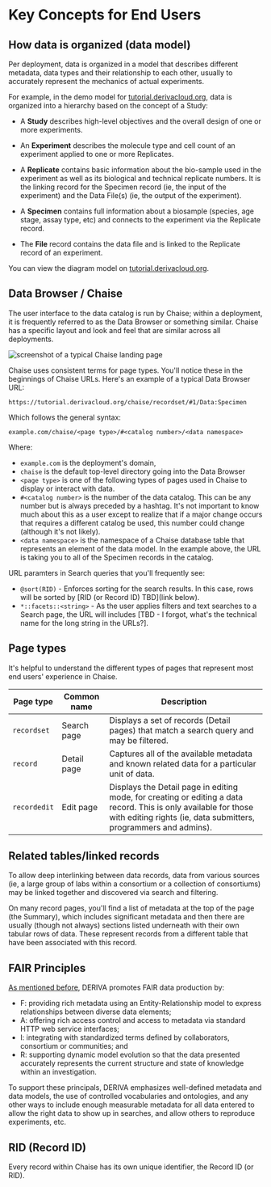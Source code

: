 # Key Concepts for End Users

## How data is organized (data model)

Per deployment, data is organized in a model that describes different metadata, data types and their relationship to each other, usually to accurately represent the mechanics of actual experiments.

For example, in the demo model for [tutorial.derivacloud.org](https://tutorial.derivacloud.org), data is organized into a hierarchy based on the concept of a Study:

- A **Study** describes high-level objectives and the overall design of one or more experiments.

- An **Experiment** describes the molecule type and cell count of an experiment applied to one or more Replicates.

- A **Replicate** contains basic information about the bio-sample used in the experiment as well as its biological and technical replicate numbers. It is the linking record for the Specimen record (ie, the input of the experiment) and the Data File(s) (ie, the output of the experiment).

- A **Specimen** contains full information about a biosample (species, age stage, assay type, etc) and connects to the experiment via the Replicate record.

- The **File** record contains the data file and is linked to the Replicate record of an experiment.

You can view the diagram model on [tutorial.derivacloud.org](https://tutorial.derivacloud.org).

## Data Browser / Chaise

The user interface to the data catalog is run by Chaise; within a deployment, it is frequently referred to as the Data Browser or something similar. Chaise has a specific layout and look and feel that are similar across all deployments.

![screenshot of a typical Chaise landing page](/images/chaise-landing-page-example.png)

Chaise uses consistent terms for page types. You'll notice these in the beginnings of Chaise URLs. Here's an example of a typical Data Browser URL:

```
https://tutorial.derivacloud.org/chaise/recordset/#1/Data:Specimen
```

Which follows the general syntax:

```
example.com/chaise/<page type>/#<catalog number>/<data namespace>
```

Where:

* `example.com` is the deployment's domain,
* `chaise` is the default top-level directory going into the Data Browser
* `<page type>` is one of the following types of pages used in Chaise to display or interact with data.
* `#<catalog number>` is the number of the data catalog. This can be any number but is always preceded by a hashtag. It's not important to know much about this as a user except to realize that if a major change occurs that requires a different catalog be used, this number could change (although it's not likely).
* `<data namespace>` is the namespace of a Chaise database table that represents an element of the data model. In the example above, the URL is taking you to all of the Specimen records in the catalog.

URL paramters in Search queries that you'll frequently see:
* `@sort(RID)` - Enforces sorting for the search results. In this case, rows will be sorted by [RID (or Record ID) TBD](link below).
* `*::facets::<string>` - As the user applies filters and text searches to a Search page, the URL will includes [TBD - I forgot, what's the technical name for the long string in the URLs?].

## Page types

It's helpful to understand the different types of pages that represent most end users' experience in Chaise.

| Page type     | Common name | Description                                                                                                                                                                          |
|--------------|-------------|--------------------------------------------------------------------------------------------------------------------------------------------------------------------------------------|
| `recordset`  | Search page | Displays a set of records (Detail pages) that match a search query and may be filtered.                                                                                              |
| `record`     | Detail page | Captures all of the available metadata and known related data for a particular unit of data.                                                                                         |
| `recordedit` | Edit page   | Displays the Detail page in editing mode, for creating or editing a data record. This is only available for those with editing rights (ie, data submitters, programmers and admins). |

## Related tables/linked records

To allow deep interlinking between data records, data from various sources (ie, a large group of labs within a consortium or a collection of consortiums) may be linked together and discovered via search and filtering.

On many record pages, you'll find a list of metadata at the top of the page (the Summary), which includes significant metadata and then there are usually (though not always) sections listed underneath with their own tabular rows of data. These represent records from a different table that have been associated with this record.

## FAIR Principles

[As mentioned before](../../about.html), DERIVA promotes FAIR data production by:

* F: providing rich metadata using an Entity-Relationship model to express relationships between diverse data elements;
* A: offering rich access control and access to metadata via standard HTTP web service interfaces;
* I: integrating with standardized terms defined by collaborators, consortium or communities; and
* R: supporting dynamic model evolution so that the data presented accurately represents the current structure and state of knowledge within an investigation.

To support these principals, DERIVA emphasizes well-defined metadata and data models, the use of controlled vocabularies and ontologies, and any other ways to include enough measurable metadata for all data entered to allow the right data to show up in searches, and allow others to reproduce experiments, etc.

## RID (Record ID)

Every record within Chaise has its own unique identifier, the Record ID (or RID). 
